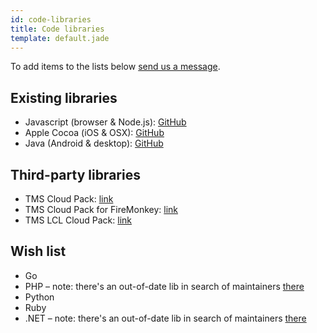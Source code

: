 ```yaml
---
id: code-libraries
title: Code libraries
template: default.jade
---
```


To add items to the lists below [send us a message](mailto:developers@pryv.com).

## Existing libraries

- Javascript (browser & Node.js): [GitHub](https://github.com/pryv/lib-javascript)
- Apple Cocoa (iOS & OSX): [GitHub](https://github.com/pryv/sdk-objectivec-apple)
- Java (Android & desktop): [GitHub](https://github.com/pryv/lib-java)

## Third-party libraries

- TMS Cloud Pack: [link](http://www.tmssoftware.com/site/cloudpack.asp)
- TMS Cloud Pack for FireMonkey: [link](http://www.tmssoftware.com/site/tmsfmxcloudpack.asp)
- TMS LCL Cloud Pack: [link](http://www.tmssoftware.com/site/tmsfmxcloudpack.asp)

## Wish list

- Go
- PHP – note: there's an out-of-date lib in search of maintainers [there](https://github.com/pryv/lib-php)
- Python
- Ruby
- .NET – note: there's an out-of-date lib in search of maintainers [there](https://github.com/pryv/lib-dotnet)
